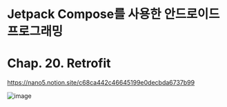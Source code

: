 # Jetpack Compose를 사용한 안드로이드 프로그래밍

# Chap. 20. Retrofit

https://nano5.notion.site/c68ca442c46645199e0decbda6737b99

![image](https://github.com/devbwoh/Jet20Retrofit/assets/77666026/2cd4af21-3bef-4375-ba70-0f4dce8ef374)
